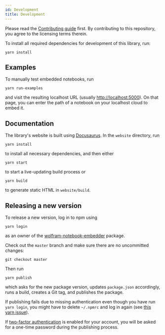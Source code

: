 ```yaml
---
id: Development
title: Development
---
```


Please read the [Contributing guide](https://github.com/WolframResearch/wolfram-notebook-embedder/CONTRIBUTING.md) first. By contributing to this repository, you agree to the licensing terms therein.

To install all required dependencies for development of this library, run:

    yarn install

## Examples

To manually test embedded notebooks, run

    yarn run-examples
    
and visit the resulting localhost URL (usually [http://localhost:5000](http://localhost:5000)). On that page, you can enter the path of a notebook on your localhost cloud to embed it.

## Documentation

The library's website is built using [Docusaurus](https://docusaurus.io). In the `website` directory, run

    yarn install
    
to install all necessary dependencies, and then either

    yarn start
    
to start a live-updating build process or

    yarn build
    
to generate static HTML in `website/build`.

## Releasing a new version

To release a new version, log in to npm using

    yarn login
    
as an owner of the [wolfram-notebook-embedder](https://www.npmjs.com/package/wolfram-notebook-embedder) package.

Check out the `master` branch and make sure there are no uncommitted changes:

    git checkout master
    
Then run

    yarn publish
    
which asks for the new package version, updates `package.json` accordingly, runs a build, creates a Git tag, and publishes the package.

If publishing fails due to missing authentication even though you have run `yarn login`, you might have to delete `~/.npmrc` and log in again (see [this yarn issue](https://github.com/yarnpkg/yarn/issues/4709)).

If [two-factor authentication](https://docs.npmjs.com/configuring-two-factor-authentication) is enabled for your account, you will be asked for a one-time password during the publishing process.
